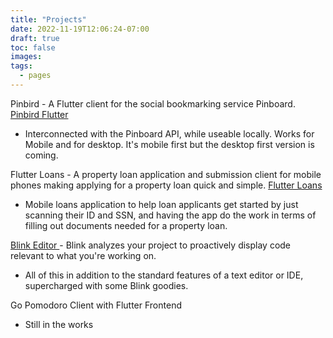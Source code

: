```yaml
---
title: "Projects"
date: 2022-11-19T12:06:24-07:00
draft: true
toc: false
images:
tags:
  - pages
---
```


Pinbird - A Flutter client for the social bookmarking service Pinboard. [Pinbird Flutter](https://github.com/bshap93/pinbird-flutter)

- Interconnected with the Pinboard API, while useable locally. Works for Mobile and for desktop. It's mobile first but the desktop first version is coming.

Flutter Loans - A property loan application and submission client for mobile phones making applying for a property loan quick and simple. [Flutter Loans]()

- Mobile loans application to help loan applicants get started by just scanning their ID and SSN, and having the app do the work in terms of filling out documents needed for a property loan. 

[Blink Editor ](https://blink-editor.github.io/) - Blink analyzes your project to proactively display code relevant to what you're working on. 

- All of this in addition to the standard features of a text editor or IDE, supercharged with some Blink goodies.

Go Pomodoro Client with Flutter Frontend

- Still in the works
